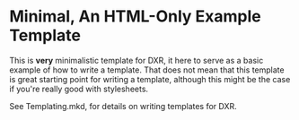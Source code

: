 Minimal, An HTML-Only Example Template
======================================

This is **very** minimalistic template for DXR, it here to serve as a basic
example of how to write a template. That does not mean that this template is
great starting point for writing a template, although this might be the case
if you're really good with stylesheets.

See Templating.mkd, for details on writing templates for DXR.